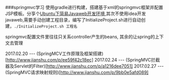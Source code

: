 ###springmvc学习
使用gradle进行构建，搭建基于xml的springmvc框架并配置JSP模板。分享个[Ubuntu下简易Javaweb开发环境](http://www.jianshu.com/p/0bbf593e3ecf),其次不使用idea开发javaweb,需要手动创建工程目录，编写了InitializeProject.sh进行自动创建，`./InitializeProject.sh 工程名`

springmvc配置文件里往往只关系controller产生的beans, 其余的让spring的上下文去管理


2017.02.20 --- (SpringMCV工作原理及框架搭建)[http://www.jianshu.com/p/ee59f42c18ec]
2017.02.24 --- (SpringMVC拦截器及Servlet的Filter)[http://www.jianshu.com/p/a1216dee7051]
2017.02.27 --- (SpringMVC请求映射规则)[http://www.jianshu.com/p/9bb0e5afd089]

